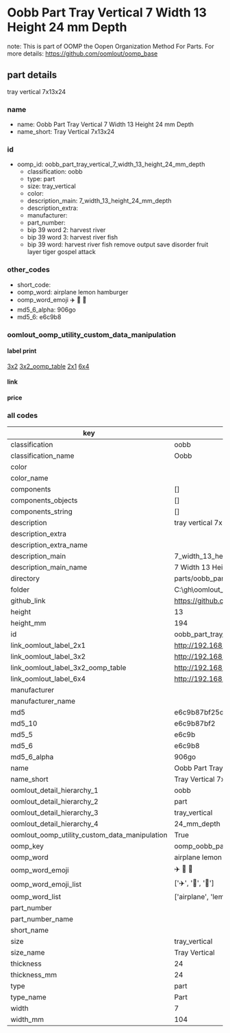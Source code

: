 # Oobb Part Tray Vertical 7 Width 13 Height 24 mm Depth  

note: This is part of OOMP the Oopen Organization Method For Parts. For more details: https://github.com/oomlout/oomp_base

##  part details
  



tray vertical 7x13x24



### name
* name: Oobb Part Tray Vertical 7 Width 13 Height 24 mm Depth
* name_short: Tray Vertical 7x13x24 
### id
* oomp_id: oobb_part_tray_vertical_7_width_13_height_24_mm_depth
  * classification: oobb
  * type: part
  * size: tray_vertical
  * color: 
  * description_main: 7_width_13_height_24_mm_depth
  * description_extra: 
  * manufacturer: 
  * part_number: 
  * bip 39 word 2: harvest river
  * bip 39 word 3: harvest river fish
  * bip 39 word: harvest river fish remove output save disorder fruit layer tiger gospel attack

### other_codes
* short_code: 
* oomp_word: airplane lemon hamburger
* oomp_word_emoji :airplane: :lemon: :hamburger:
* md5_6_alpha: 906go
* md5_6: e6c9b8






### oomlout_oomp_utility_custom_data_manipulation
#### label print
[3x2](http://192.168.1.245:1112/?label=oomp%20906go)
[3x2_oomp_table](http://192.168.1.108:1112/?label=oomp%20906go)
[2x1](http://192.168.1.242:1112/?label=oomp%20906go)
[6x4](http://192.168.1.55:1112/?label=oomp%20906go)    

#### link

                              

#### price







### all codes 
| key | value |  
| --- | --- |  
| classification | oobb |  
| classification_name | Oobb |  
| color |  |  
| color_name |  |  
| components | [] |  
| components_objects | [] |  
| components_string | [] |  
| description | tray vertical 7x13x24 |  
| description_extra |  |  
| description_extra_name |  |  
| description_main | 7_width_13_height_24_mm_depth |  
| description_main_name | 7 Width 13 Height 24 mm Depth |  
| directory | parts/oobb_part_tray_vertical_7_width_13_height_24_mm_depth |  
| folder | C:\gh\oomlout_oobb_version_4_generated_parts\parts\oobb_part_tray_vertical_7_width_13_height_24_mm_depth |  
| github_link | https://github.com/oomlout/oomlout_oomp_part_src/tree/main/parts/oobb_part_tray_vertical_7_width_13_height_24_mm_depth |  
| height | 13 |  
| height_mm | 194 |  
| id | oobb_part_tray_vertical_7_width_13_height_24_mm_depth |  
| link_oomlout_label_2x1 | http://192.168.1.242:1112/?label=oomp%20906go |  
| link_oomlout_label_3x2 | http://192.168.1.245:1112/?label=oomp%20906go |  
| link_oomlout_label_3x2_oomp_table | http://192.168.1.108:1112/?label=oomp%20906go |  
| link_oomlout_label_6x4 | http://192.168.1.55:1112/?label=oomp%20906go |  
| manufacturer |  |  
| manufacturer_name |  |  
| md5 | e6c9b87bf25dc7eeff4ebb5eaf6eb34b |  
| md5_10 | e6c9b87bf2 |  
| md5_5 | e6c9b |  
| md5_6 | e6c9b8 |  
| md5_6_alpha | 906go |  
| name | Oobb Part Tray Vertical 7 Width 13 Height 24 mm Depth |  
| name_short | Tray Vertical 7x13x24  |  
| oomlout_detail_hierarchy_1 | oobb |  
| oomlout_detail_hierarchy_2 | part |  
| oomlout_detail_hierarchy_3 | tray_vertical |  
| oomlout_detail_hierarchy_4 | 24_mm_depth |  
| oomlout_oomp_utility_custom_data_manipulation | True |  
| oomp_key | oomp_oobb_part_tray_vertical_7_width_13_height_24_mm_depth |  
| oomp_word | airplane lemon hamburger |  
| oomp_word_emoji | :airplane: :lemon: :hamburger: |  
| oomp_word_emoji_list | [':airplane:', ':lemon:', ':hamburger:'] |  
| oomp_word_list | ['airplane', 'lemon', 'hamburger'] |  
| part_number |  |  
| part_number_name |  |  
| short_name |  |  
| size | tray_vertical |  
| size_name | Tray Vertical |  
| thickness | 24 |  
| thickness_mm | 24 |  
| type | part |  
| type_name | Part |  
| width | 7 |  
| width_mm | 104 |  
